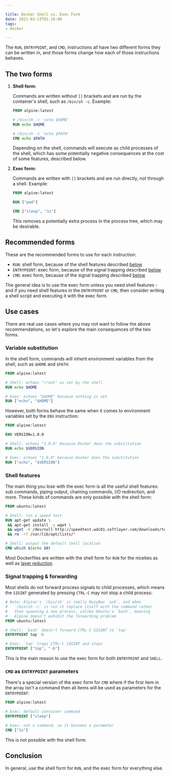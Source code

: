 ```yaml
---

title: Docker Shell vs. Exec Form
date: 2021-03-23T01:18:00
tags:
- docker

---
```


The `RUN`, `ENTRYPOINT`, and `CMD`, instructions all have two different forms they can be written in, and those forms change how each of those instructions behaves.

## The two forms

1. **Shell form:**

    Commands are written without `[]` brackets and are run by the container's shell, such as `/bin/sh -c`. Example:

    ```dockerfile
    FROM alpine:latest

    # /bin/sh -c 'echo $HOME'
    RUN echo $HOME

    # /bin/sh -c 'echo $PATH'
    CMD echo $PATH
    ```

    Depending on the shell, commands will execute as child processes of the shell, which has some potentially negative consequences at the cost of some features, described below.

2. **Exec form:**

    Commands are written with `[]` brackets and are run directly, not through a shell. Example:

    ```dockerfile
    FROM alpine:latest

    RUN ["pwd"]

    CMD ["sleep", "1s"]
    ```

    This removes a potentially extra process in the process tree, which may be desirable.

## Recommended forms

These are the recommended forms to use for each instruction:

- `RUN`: shell form, because of the shell features described [below](#shell-features)
- `ENTRYPOINT`: exec form, because of the signal trapping described [below](#signal-trapping-forwarding)
- `CMD`: exec form, because of the signal trapping described [below](#signal-trapping-forwarding)

The general idea is to use the exec form unless you need shell features - and if you need shell features in the `ENTRYPOINT` or `CMD`, then consider writing a shell script and executing it with the exec form.

## Use cases

There are real use cases where you may not want to follow the above recommendations, so let's explore the main consequences of the two forms.

### Variable substitution

In the shell form, commands will inherit environment variables from the shell, such as `$HOME` and `$PATH`:

```dockerfile
FROM alpine:latest

# Shell: echoes "/root" as set by the shell
RUN echo $HOME

# Exec: echoes "$HOME" because nothing is set
RUN ["echo", "$HOME"]
```

However, both forms behave the same when it comes to environment variables set by the `ENV` instruction:

```dockerfile
FROM alpine:latest

ENV VERSION=1.0.0

# Shell: echoes "1.0.0" because Docker does the substitution
RUN echo $VERSION

# Exec: echoes "1.0.0" because Docker does the substitution
RUN ["echo", "$VERSION"]
```

### Shell features

The main thing you lose with the exec form is all the useful shell features: sub commands, piping output, chaining commands, I/O redirection, and more. These kinds of commands are only possible with the shell form:

```dockerfile
FROM ubuntu:latest

# Shell: run a speed test
RUN apt-get update \
 && apt-get install -y wget \
 && wget -O /dev/null http://speedtest.wdc01.softlayer.com/downloads/test10.zip \
 && rm -rf /var/lib/apt/lists/*

# Shell: output the default shell location
CMD which $(echo $0)
```

Most Dockerfiles are written with the shell form for `RUN` for the niceties as well as [layer reduction](/blog/reducing-docker-layers).

### Signal trapping & forwarding

Most shells do not forward process signals to child processes, which means the `SIGINT` generated by pressing `CTRL-C` may not stop a child process:

```dockerfile
# Note: Alpine's `/bin/sh` is really BusyBox `ash`, and when
#   `/bin/sh -c` is run it replace itself with the command rather
#   than spawning a new process, unlike Ubuntu's `bash`, meaning
#   Alpine doesn't exhibit the forwarding problem
FROM ubuntu:latest

# Shell: `bash` doesn't forward CTRL-C SIGINT to `top`
ENTRYPOINT top -b

# Exec: `top` traps CTRL-C SIGINT and stops
ENTRYPOINT ["top", "-b"]
```

This is the main reason to use the exec form for both `ENTRYPOINT` and `SHELL`.

### `CMD` as `ENTRYPOINT` parameters

There's a special version of the exec form for `CMD` where if the first item in the array isn't a command then all items will be used as parameters for the `ENTRYPOINT`:

```dockerfile
FROM alpine:latest

# Exec: default container command
ENTRYPOINT ["sleep"]

# Exec: not a command, so it becomes a parameter
CMD ["1s"]
```

This is not possible with the shell form.

## Conclusion

In general, use the shell form for `RUN`, and the exec form for everything else.
